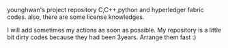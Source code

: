 younghwan's project repository
C,C++,python and hyperledger fabric codes.
also, there are some license knowledges.

I will add sometimes my actions as soon as possible.
My repository is a little bit dirty codes because they had been 3years.
Arrange them fast :)
